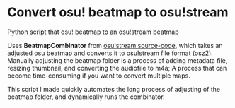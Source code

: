 # Convert osu! beatmap to osu!stream
Python script that osu! beatmap to an osu!stream beatmap

Uses **BeatmapCombinator** from [osu!stream source-code](https://github.com/ppy/osu-stream/tree/master/BeatmapCombinator), which takes an adjusted osu beatmap and converts it to osu!stream file format (osz2).
Manually adjusting the beatmap folder is a process of adding metadata file, resizing thumbnail, and converting the audiofile to m4a; A process that can become time-consuming if you want to convert multiple maps.

This script I made quickly automates the long process of adjusting of the beatmap folder, and dynamically runs the combinator.
